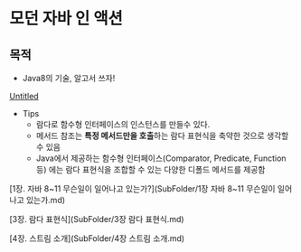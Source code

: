 # 모던 자바 인 액션

## 목적

- Java8의 기술, 알고서 쓰자!

[Untitled](%E1%84%86%E1%85%A9%E1%84%83%E1%85%A5%E1%86%AB%20%E1%84%8C%E1%85%A1%E1%84%87%E1%85%A1%20%E1%84%8B%E1%85%B5%E1%86%AB%20%E1%84%8B%E1%85%A2%E1%86%A8%E1%84%89%E1%85%A7%E1%86%AB%202c63adf07504408cb38ef549cfb7bbdb/Untitled%20Database%20e59c6e7cb822448fba84b6ba193e32b0.csv)

- Tips
    - 람다로 함수형 인터페이스의 인스턴스를 만들수 있다.
    - 메서드 참조는 **특정 메서드만을 호출**하는 람다 표현식을 축약한 것으로 생각할 수 있음
    - Java에서 제공하는 함수형 인터페이스(Comparator, Predicate, Function 등) 에는 람다 표현식을 조합할 수 있는 다양한 디폴드 메서드를 제공함

[1장. 자바 8~11 무슨일이 일어나고 있는가?](SubFolder/1장 자바 8~11 무슨일이 일어나고 있는가.md)

[3장. 람다 표현식](SubFolder/3장 람다 표현식.md)

[4장. 스트림 소개](SubFolder/4장 스트림 소개.md)